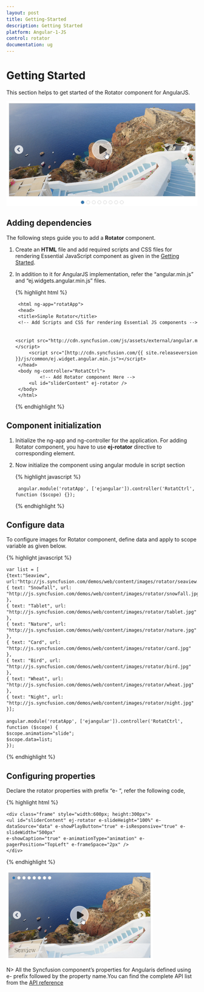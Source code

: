 ```yaml
---
layout: post
title: Getting-Started
description: Getting Started
platform: Angular-1-JS
control: rotator
documentation: ug
---
```


# Getting Started

This section helps to get started of the Rotator component for AngularJS. 

![](getting-started-images\getting-started1.png)

## Adding dependencies

The following steps guide you to add a **Rotator** component.

1. Create an **HTML** file and add required scripts and CSS files for rendering Essential JavaScript component as given in the [Getting Started](https://help.syncfusion.com/js/angularjs).

2. In addition to it for AngularJS implementation, refer the “angular.min.js” and “ej.widgets.angular.min.js” files.

    {% highlight html %}

        <html ng-app="rotatApp">
        <head>
        <title>Simple Rotator</title>
        <!-- Add Scripts and CSS for rendering Essential JS components --> 

            <script src="http://cdn.syncfusion.com/js/assets/external/angular.min.js"></script>
            <script src="[http://cdn.syncfusion.com/{{ site.releaseversion }}/js/common/ej.widget.angular.min.js"></script>
        </head>
        <body ng-controller="RotatCtrl">
                <!-- Add Rotator component Here -->
            <ul id="sliderContent" ej-rotator />
        </body>
        </html>

    {% endhighlight %}

## Component initialization

1. Initialize the ng-app and ng-controller for the application. For adding Rotator component, you have to use **ej-rotator** directive to corresponding element.

2. Now initialize the component using angular module in script section

    {% highlight javascript %}

        angular.module('rotatApp', ['ejangular']).controller('RotatCtrl', function ($scope) {});

    {% endhighlight %}


## Configure data

To configure images for Rotator component, define data and apply to scope variable as given below.

{% highlight javascript %}

    var list = [
    {text:"Seaview", url:"http://js.syncfusion.com/demos/web/content/images/rotator/seaview.jpg"},
    { text: "Snowfall", url: "http://js.syncfusion.com/demos/web/content/images/rotator/snowfall.jpg" },
    { text: "Tablet", url: "http://js.syncfusion.com/demos/web/content/images/rotator/tablet.jpg" },
    { text: "Nature", url: "http://js.syncfusion.com/demos/web/content/images/rotator/nature.jpg" },
    { text: "Card", url: "http://js.syncfusion.com/demos/web/content/images/rotator/card.jpg" },
    { text: "Bird", url: "http://js.syncfusion.com/demos/web/content/images/rotator/bird.jpg" },
    { text: "Wheat", url: "http://js.syncfusion.com/demos/web/content/images/rotator/wheat.jpg" },
    { text: "Night", url: "http://js.syncfusion.com/demos/web/content/images/rotator/night.jpg" }];

    angular.module('rotatApp', ['ejangular']).controller('RotatCtrl', function ($scope) {
    $scope.animation="slide";
    $scope.data=list;
    });

{% endhighlight %}

## Configuring properties

Declare the rotator properties with prefix “e- “, refer the following code,

{% highlight html %}

    <div class="frame" style="width:600px; height:300px">
    <ul id="sliderContent" ej-rotator e-slideHeight="100%" e-dataSource="data" e-showPlayButton="true" e-isResponsive="true" e-slideWidth="500px"
    e-showCaption="true" e-animationType="animation" e-pagerPosition="TopLeft" e-frameSpace="2px" />
    </div>

{% endhighlight %}



![](getting-started-images\configuring-properties_img1.png)



N> All the Syncfusion component’s properties for Angularis defined using e- prefix followed by the property name.You can find the complete API list from the [API reference](https://help.syncfusion.com/js/api/ejrotator)


